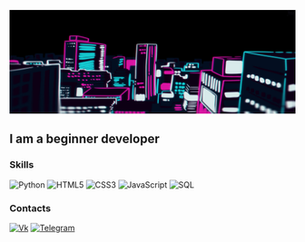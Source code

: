 ![Header](https://github.com/nikolya98/nikolya98/blob/main/assets/header.jpg)

## I am a beginner developer

### Skills
![Python](https://img.shields.io/badge/-Python-030e20?style=for-the-badge&logo=python&logoColor=f4fc24)
![HTML5](https://img.shields.io/badge/-HTML5-030e20?style=for-the-badge&logo=HTML5&logoColor=white)
![CSS3](https://img.shields.io/badge/-CSS3-030e20?style=for-the-badge&logo=CSS3&logoColor=white)
![JavaScript](https://img.shields.io/badge/-JavaScript-030e20?style=for-the-badge&logo=javascript)
![SQL](https://img.shields.io/badge/-SQL-030e20?style=for-the-badge&logo=mysql&logoColor=white)

### Contacts
[![Vk](https://img.shields.io/badge/-Vk-030e20?style=for-the-badge&logo=Vk&logoColor=white)](https://vk.com/id69080510)
[![Telegram](https://img.shields.io/badge/-Telegram-030e20?style=for-the-badge&logo=Telegram)](https://t.me/big_brozzer)